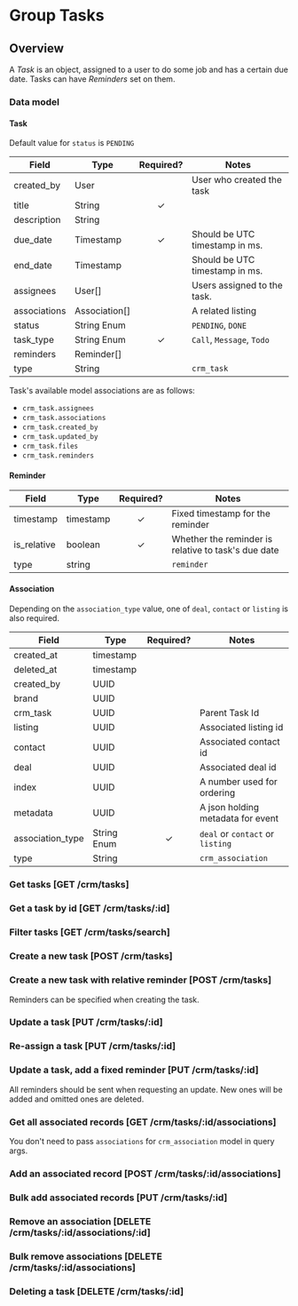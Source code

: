 # Group Tasks

## Overview
A _Task_ is an object, assigned to a user to do some job and has a certain due date. Tasks can have _Reminders_ set on them.

### Data model

#### Task

Default value for `status` is `PENDING`

| Field        | Type          | Required? | Notes                            |
|--------------|---------------|:---------:|----------------------------------|
| created_by   | User          |           | User who created the task        |
| title        | String        | ✓         |                                  |
| description  | String        |           |                                  |
| due_date     | Timestamp     | ✓         | Should be UTC timestamp in ms.   |
| end_date     | Timestamp     |           | Should be UTC timestamp in ms.   |
| assignees    | User[]        |           | Users assigned to the task.      |
| associations | Association[] |           | A related listing                |
| status       | String Enum   |           | `PENDING`, `DONE`                |
| task_type    | String Enum   | ✓         | `Call`, `Message`, `Todo`        |
| reminders    | Reminder[]    |           |                                  |
| type         | String        |           | `crm_task`                       |

Task's available model associations are as follows:

*  `crm_task.assignees`
*  `crm_task.associations`
*  `crm_task.created_by`
*  `crm_task.updated_by`
*  `crm_task.files`
*  `crm_task.reminders`

#### Reminder

| Field       | Type      | Required? | Notes                                               |
|-------------|-----------|:---------:|-----------------------------------------------------|
| timestamp   | timestamp | ✓         | Fixed timestamp for the reminder                    |
| is_relative | boolean   | ✓         | Whether the reminder is relative to task's due date |
| type        | string    |           | `reminder`                                          |

#### Association

Depending on the `association_type` value, one of `deal`, `contact` or `listing` is also required.

| Field            | Type        | Required? | Notes                             |
|------------------|-------------|:---------:|-----------------------------------|
| created_at       | timestamp   |           |                                   |
| deleted_at       | timestamp   |           |                                   |
| created_by       | UUID        |           |                                   |
| brand            | UUID        |           |                                   |
| crm_task         | UUID        |           | Parent Task Id                    |
| listing          | UUID        |           | Associated listing id             |
| contact          | UUID        |           | Associated contact id             |
| deal             | UUID        |           | Associated deal id                |
| index            | UUID        |           | A number used for ordering        |
| metadata         | UUID        |           | A json holding metadata for event |
| association_type | String Enum | ✓         | `deal` or `contact` or `listing`  |
| type             | String      |           | `crm_association`                 |

### Get tasks [GET /crm/tasks]
<!-- include(tests/task/getForUser.md) -->

### Get a task by id [GET /crm/tasks/:id]
<!-- include(tests/task/getSingleTask.md) -->

### Filter tasks [GET /crm/tasks/search]
<!-- include(tests/task/filterByContact.md) -->

### Create a new task [POST /crm/tasks]
<!-- include(tests/task/create.md) -->

### Create a new task with relative reminder [POST /crm/tasks]

Reminders can be specified when creating the task.

<!-- include(tests/task/createAnotherTaskWithRelativeReminder.md) -->

### Update a task [PUT /crm/tasks/:id]
<!-- include(tests/task/updateTask.md) -->

### Re-assign a task [PUT /crm/tasks/:id]
<!-- include(tests/task/updateAssignee.md) -->

### Update a task, add a fixed reminder [PUT /crm/tasks/:id]

All reminders should be sent when requesting an update. New ones will be added and omitted ones are deleted.

<!-- include(tests/task/addFixedReminder.md) -->

### Get all associated records [GET /crm/tasks/:id/associations]

You don't need to pass `associations` for `crm_association` model in query args.

<!-- include(tests/task/fetchAssociations.md) -->

### Add an associated record [POST /crm/tasks/:id/associations]
<!-- include(tests/task/addContactAssociation.md) -->

### Bulk add associated records [PUT /crm/tasks/:id]
<!-- include(tests/task/addBulkContactAssociations.md) -->

### Remove an association [DELETE /crm/tasks/:id/associations/:id]
<!-- include(tests/task/removeContactAssociation.md) -->

### Bulk remove associations [DELETE /crm/tasks/:id/associations]
<!-- include(tests/task/bulkRemoveAssociations.md) -->

### Deleting a task [DELETE /crm/tasks/:id]
<!-- include(tests/task/remove.md) -->
